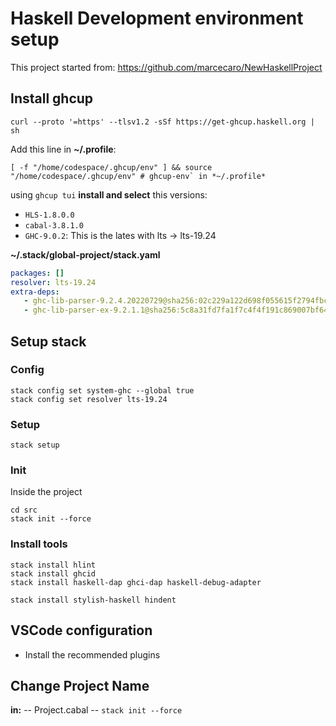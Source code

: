 # Haskell Development environment setup

This project started from: https://github.com/marcecaro/NewHaskellProject

## Install  ghcup

```shell
curl --proto '=https' --tlsv1.2 -sSf https://get-ghcup.haskell.org | sh
```

Add this line in **~/.profile**:

 ```shell
 [ -f "/home/codespace/.ghcup/env" ] && source "/home/codespace/.ghcup/env" # ghcup-env` in *~/.profile* 
 ```

using `ghcup tui` **install and select** this versions:

- `HLS-1.8.0.0`
- `cabal-3.8.1.0`
- `GHC-9.0.2`: This is the lates with lts -> lts-19.24

**~/.stack/global-project/stack.yaml**
```yaml
packages: []
resolver: lts-19.24
extra-deps:
   - ghc-lib-parser-9.2.4.20220729@sha256:02c229a122d698f055615f2794fbcb01ce4241aaf16ee990068189193c61e228,12741
   - ghc-lib-parser-ex-9.2.1.1@sha256:5c8a31fd7fa1f7c4f4f191c869007bf64eb2e12575f6874cd59ebeec83ae177d,3493
```


## Setup stack

### Config
```shell 
stack config set system-ghc --global true
stack config set resolver lts-19.24
```

### Setup
```shell
stack setup
```

### Init
Inside the project
```shell
cd src
stack init --force
```

### Install tools

```shell
stack install hlint
stack install ghcid
stack install haskell-dap ghci-dap haskell-debug-adapter
```

```shell
stack install stylish-haskell hindent
```

## VSCode configuration

- Install the recommended plugins


## Change Project Name

**in:**
-- Project.cabal
-- `stack init --force`

